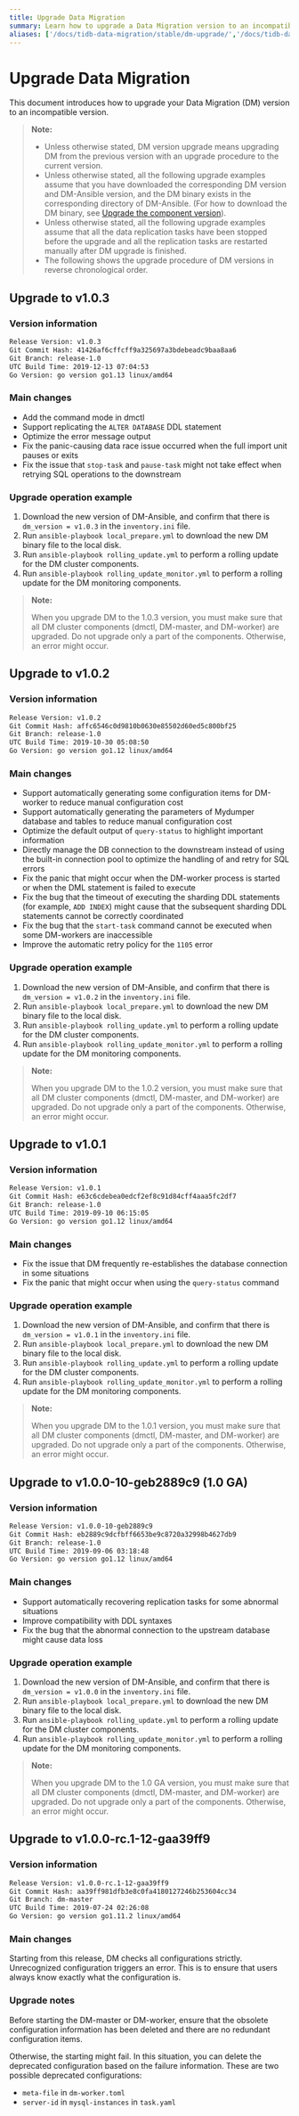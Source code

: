 ```yaml
---
title: Upgrade Data Migration
summary: Learn how to upgrade a Data Migration version to an incompatible version.
aliases: ['/docs/tidb-data-migration/stable/dm-upgrade/','/docs/tidb-data-migration/v1.0/dm-upgrade/','/docs/dev/how-to/upgrade/data-migration/','/docs/dev/reference/tools/data-migration/upgrade/','/docs/v3.1/reference/tools/data-migration/upgrade/','/docs/v3.0/reference/tools/data-migration/upgrade/','/docs/v2.1/reference/tools/data-migration/upgrade/']
---
```


# Upgrade Data Migration

This document introduces how to upgrade your Data Migration (DM) version to an incompatible version.

> **Note:**
>
> - Unless otherwise stated, DM version upgrade means upgrading DM from the previous version with an upgrade procedure to the current version.
> - Unless otherwise stated, all the following upgrade examples assume that you have downloaded the corresponding DM version and DM-Ansible version, and the DM binary exists in the corresponding directory of DM-Ansible. (For how to download the DM binary, see [Upgrade the component version](cluster-operations.md#upgrade-the-component-version)).
> - Unless otherwise stated, all the following upgrade examples assume that all the data replication tasks have been stopped before the upgrade and all the replication tasks are restarted manually after DM upgrade is finished.
> - The following shows the upgrade procedure of DM versions in reverse chronological order.

## Upgrade to v1.0.3

### Version information

```bash
Release Version: v1.0.3
Git Commit Hash: 41426af6cffcff9a325697a3bdebeadc9baa8aa6
Git Branch: release-1.0
UTC Build Time: 2019-12-13 07:04:53
Go Version: go version go1.13 linux/amd64
```

### Main changes

- Add the command mode in dmctl
- Support replicating the `ALTER DATABASE` DDL statement
- Optimize the error message output
- Fix the panic-causing data race issue occurred when the full import unit pauses or exits
- Fix the issue that `stop-task` and `pause-task` might not take effect when retrying SQL operations to the downstream

### Upgrade operation example

1. Download the new version of DM-Ansible, and confirm that there is `dm_version = v1.0.3` in the `inventory.ini` file.
2. Run `ansible-playbook local_prepare.yml` to download the new DM binary file to the local disk.
3. Run `ansible-playbook rolling_update.yml` to perform a rolling update for the DM cluster components.
4. Run `ansible-playbook rolling_update_monitor.yml` to perform a rolling update for the DM monitoring components.

> **Note:**
>
> When you upgrade DM to the 1.0.3 version, you must make sure that all DM cluster components (dmctl, DM-master, and DM-worker) are upgraded. Do not upgrade only a part of the components. Otherwise, an error might occur.

## Upgrade to v1.0.2

### Version information

```bash
Release Version: v1.0.2
Git Commit Hash: affc6546c0d9810b0630e85502d60ed5c800bf25
Git Branch: release-1.0
UTC Build Time: 2019-10-30 05:08:50
Go Version: go version go1.12 linux/amd64
```

### Main changes

- Support automatically generating some configuration items for DM-worker to reduce manual configuration cost
- Support automatically generating the parameters of Mydumper database and tables to reduce manual configuration cost
- Optimize the default output of `query-status` to highlight important information
- Directly manage the DB connection to the downstream instead of using the built-in connection pool to optimize the handling of and retry for SQL errors
- Fix the panic that might occur when the DM-worker process is started or when the DML statement is failed to execute
- Fix the bug that the timeout of executing the sharding DDL statements (for example, `ADD INDEX`) might cause that the subsequent sharding DDL statements cannot be correctly coordinated
- Fix the bug that the `start-task` command cannot be executed when some DM-workers are inaccessible
- Improve the automatic retry policy for the `1105` error

### Upgrade operation example

1. Download the new version of DM-Ansible, and confirm that there is `dm_version = v1.0.2` in the `inventory.ini` file.
2. Run `ansible-playbook local_prepare.yml` to download the new DM binary file to the local disk.
3. Run `ansible-playbook rolling_update.yml` to perform a rolling update for the DM cluster components.
4. Run `ansible-playbook rolling_update_monitor.yml` to perform a rolling update for the DM monitoring components.

> **Note:**
>
> When you upgrade DM to the 1.0.2 version, you must make sure that all DM cluster components (dmctl, DM-master, and DM-worker) are upgraded. Do not upgrade only a part of the components. Otherwise, an error might occur.

## Upgrade to v1.0.1

### Version information

```bash
Release Version: v1.0.1
Git Commit Hash: e63c6cdebea0edcf2ef8c91d84cff4aaa5fc2df7
Git Branch: release-1.0
UTC Build Time: 2019-09-10 06:15:05
Go Version: go version go1.12 linux/amd64
```

### Main changes

- Fix the issue that DM frequently re-establishes the database connection in some situations
- Fix the panic that might occur when using the `query-status` command

### Upgrade operation example

1. Download the new version of DM-Ansible, and confirm that there is `dm_version = v1.0.1` in the `inventory.ini` file.
2. Run `ansible-playbook local_prepare.yml` to download the new DM binary file to the local disk.
3. Run `ansible-playbook rolling_update.yml` to perform a rolling update for the DM cluster components.
4. Run `ansible-playbook rolling_update_monitor.yml` to perform a rolling update for the DM monitoring components.

> **Note:**
>
> When you upgrade DM to the 1.0.1 version, you must make sure that all DM cluster components (dmctl, DM-master, and DM-worker) are upgraded. Do not upgrade only a part of the components. Otherwise, an error might occur.

## Upgrade to v1.0.0-10-geb2889c9 (1.0 GA)

### Version information

```bash
Release Version: v1.0.0-10-geb2889c9
Git Commit Hash: eb2889c9dcfbff6653be9c8720a32998b4627db9
Git Branch: release-1.0
UTC Build Time: 2019-09-06 03:18:48
Go Version: go version go1.12 linux/amd64
```

### Main changes

- Support automatically recovering replication tasks for some abnormal situations
- Improve compatibility with DDL syntaxes
- Fix the bug that the abnormal connection to the upstream database might cause data loss

### Upgrade operation example

1. Download the new version of DM-Ansible, and confirm that there is `dm_version = v1.0.0` in the `inventory.ini` file.
2. Run `ansible-playbook local_prepare.yml` to download the new DM binary file to the local disk.
3. Run `ansible-playbook rolling_update.yml` to perform a rolling update for the DM cluster components.
4. Run `ansible-playbook rolling_update_monitor.yml` to perform a rolling update for the DM monitoring components.

> **Note:**
>
> When you upgrade DM to the 1.0 GA version, you must make sure that all DM cluster components (dmctl, DM-master, and DM-worker) are upgraded. Do not upgrade only a part of the components. Otherwise, an error might occur.

## Upgrade to v1.0.0-rc.1-12-gaa39ff9

### Version information

```bash
Release Version: v1.0.0-rc.1-12-gaa39ff9
Git Commit Hash: aa39ff981dfb3e8c0fa4180127246b253604cc34
Git Branch: dm-master
UTC Build Time: 2019-07-24 02:26:08
Go Version: go version go1.11.2 linux/amd64
```

### Main changes

Starting from this release, DM checks all configurations strictly. Unrecognized configuration triggers an error. This is to ensure that users always know exactly what the configuration is.

### Upgrade notes

Before starting the DM-master or DM-worker, ensure that the obsolete configuration information has been deleted and there are no redundant configuration items.

Otherwise, the starting might fail. In this situation, you can delete the deprecated configuration based on the failure information. These are two possible deprecated configurations:

- `meta-file` in `dm-worker.toml`
- `server-id` in `mysql-instances` in `task.yaml`
